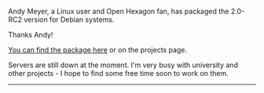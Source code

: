 Andy Meyer, a Linux user and Open Hexagon fan, has packaged the 2.0-RC2 version for Debian systems.

Thanks Andy! 

[You can find the package here](http://vittorioromeo.info/Misc/Temp/OpenHexagon2.0-RC2.deb) or on the projects page. 

Servers are still down at the moment. I'm very busy with university and other projects - I hope to find some free time soon to work on them.

---